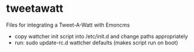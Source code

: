 tweetawatt
==========

Files for integrating a Tweet-A-Watt with Emoncms

- copy wattcher init script into /etc/init.d and change paths appropriately
- run: sudo update-rc.d wattcher defaults (makes script run on boot)
